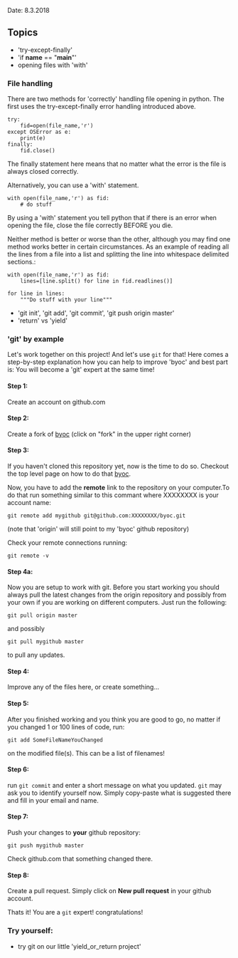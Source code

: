 Date: 8.3.2018

Topics
------

 * 'try-except-finally'
 * 'if __name__ == "__main__"'
 * opening files with 'with'

### File handling
There are two methods for 'correctly' handling file opening in python. The first uses the try-except-finally error handling introduced above.

    try:
        fid=open(file_name,'r')
    except OSError as e:
        print(e)
    finally:
        fid.close()

The finally statement here means that no matter what the error is the file is always closed correctly.

Alternatively, you can use a 'with' statement.

    with open(file_name,'r') as fid:
        # do stuff

By using a 'with' statement you tell python that if there is an error when opening the file, close the file correctly BEFORE you die. 

Neither method is better or worse than the other, although you may find one method works better in certain circumstances. As an example of reading all the lines from a file into a list and splitting the line into whitespace delimited sections.:

    with open(file_name,'r') as fid:
        lines=[line.split() for line in fid.readlines()]

    for line in lines:
        """Do stuff with your line"""

 * 'git init', 'git add', 'git commit', 'git push origin master'
 * 'return' vs 'yield'



### 'git' by example

Let's work together on this project! And let's use `git` for that! Here comes a step-by-step explanation how you can help to improve 'byoc' and best part is: You will become a 'git' expert at the same time!

#### Step 1:
Create an account on github.com

#### Step 2:
Create a fork of [byoc](https://github.com/HerrMuellerluedenscheid/byoc) (click on "fork" in the upper right corner)

#### Step 3:
If you haven't cloned this repository yet, now is the time to do so. Checkout the top level page on how to do that [byoc](https://github.com/HerrMuellerluedenscheid/byoc).

Now, you have to add the __remote__ link to the repository on your computer.To do that run something similar to this commant where XXXXXXXX is your account name:

    git remote add mygithub git@github.com:XXXXXXXX/byoc.git

(note that 'origin' will still point to my 'byoc' github repository)

Check your remote connections running:

    git remote -v

#### Step 4a:

Now you are setup to work with git. Before you start working you should always pull the latest changes from the origin repository and possibly from your own if you are working on different computers. Just run the following:

    git pull origin master

and possibly

    git pull mygithub master

to pull any updates.

#### Step 4:

Improve any of the files here, or create something...

#### Step 5:

After you finished working and you think you are good to go, no matter if you changed 1 or 100 lines of code, run:

    git add SomeFileNameYouChanged

on the modified file(s). This can be a list of filenames!

#### Step 6:

run `git commit` and enter a short message on what you updated. `git` may ask you to identify yourself now. Simply copy-paste what is suggested there and fill in your email and name.

#### Step 7:

Push your changes to __your__ github repository:

    git push mygithub master

Check github.com that something changed there.

#### Step 8:

Create a pull request. Simply click on __New pull request__ in your github account.

Thats it! You are a `git` expert! congratulations!

### Try yourself:

 * try git on our little 'yield_or_return project'
